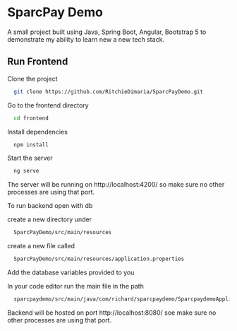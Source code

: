 
# SparcPay Demo

A small project built using Java, Spring Boot, Angular, Bootstrap 5 to demonstrate my ability to learn new a new tech stack.
## Run Frontend

Clone the project

```bash
  git clone https://github.com/RitchieDimaria/SparcPayDemo.git
```

Go to the frontend directory

```bash
  cd frontend
```

Install dependencies

```bash
  npm install
```

Start the server

```bash
  ng serve
```

The server will be running on http://localhost:4200/ so make sure no other processes are using that port.

To run backend open with db

create a new directory under

```bash
  SparcPayDemo/src/main/resources
```

create a new file called

```bash
  SparcPayDemo/src/main/resources/application.properties
```

Add the database variables provided to you

In your code editor run the main file in the path 

```bash
  sparcpaydemo/src/main/java/com/richard/sparcpaydemo/SparcpaydemoApplication.java
```

Backend will be hosted on port http://localhost:8080/  soe make sure no other processes are using that port.
